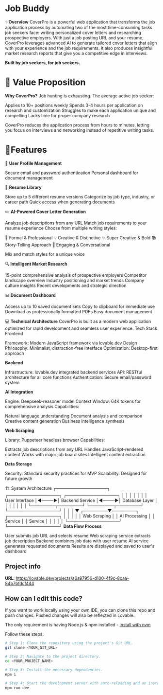 # Job Buddy

✨**Overview**
CoverPro is a powerful web application that transforms the job application process by automating two of the most time-consuming tasks job seekers face: writing personalized cover letters and researching prospective employers.
With just a job posting URL and your resume, CoverPro leverages advanced AI to generate tailored cover letters that align with your experience and the job requirements. It also produces insightful market research reports that give you a competitive edge in interviews.

**Built by job seekers, for job seekers.**

# 🎯 **Value Proposition**

**Why CoverPro?**
Job hunting is exhausting. The average active job seeker:

Applies to 10+ positions weekly
Spends 3-4 hours per application on research and customization
Struggles to make each application unique and compelling
Lacks time for proper company research

CoverPro reduces the application process from hours to minutes, letting you focus on interviews and networking instead of repetitive writing tasks.

# 🚀**Features**
🔐 **User Profile Management**

Secure email and password authentication
Personal dashboard for document management

📄 **Resume Library**

Store up to 5 different resume versions
Categorize by job type, industry, or career path
Quick access when generating documents

✏️ **AI-Powered Cover Letter Generation**

Analyze job descriptions from any URL
Match job requirements to your resume experience
Choose from multiple writing styles:

💼 Formal & Professional
💡 Creative & Distinctive
✨ Super Creative & Bold
📚 Story-Telling Approach
🤝 Engaging & Conversational


Mix and match styles for a unique voice

🔍 **Intelligent Market Research**

15-point comprehensive analysis of prospective employers
Competitor landscape overview
Industry positioning and market trends
Company culture insights
Recent developments and strategic direction

📊 **Document Dashboard**

Access up to 10 saved document sets
Copy to clipboard for immediate use
Download as professionally formatted PDFs
Easy document management

💻 **Technical Architecture**
CoverPro is built as a modern web application optimized for rapid development and seamless user experience.
Tech Stack
Frontend

Framework: Modern JavaScript framework via lovable.dev
Design Philosophy: Minimalist, distraction-free interface
Optimization: Desktop-first approach

**Backend**

Infrastructure: lovable.dev integrated backend services
API: RESTful architecture for all core functions
Authentication: Secure email/password system

**AI Integration**

Engine: Deepseek-reasoner model
Context Window: 64K tokens for comprehensive analysis
Capabilities:

Natural language understanding
Document analysis and comparison
Creative content generation
Business intelligence synthesis


**Web Scraping**

Library: Puppeteer headless browser
Capabilities:

Extracts job descriptions from any URL
Handles JavaScript-rendered content
Works with major job board sites
Intelligent content extraction


**Data Storage**

Security: Standard security practices for MVP
Scalability: Designed for future growth

🏗️ System Architecture
┌─────────────────┐      ┌─────────────────┐      ┌─────────────────┐
│                 │      │                 │      │                 │
│  User Interface │◄────►│ Backend Service │◄────►│  Database Layer │
│                 │      │                 │      │                 │
└────────┬────────┘      └────────┬────────┘      └─────────────────┘
         │                        │
         │                        ▼
┌────────▼────────┐      ┌─────────────────┐
│                 │      │                 │
│  Web Scraping   │      │  AI Processing  │
│    Service      │      │    Service      │
│                 │      │                 │
└─────────────────┘      └─────────────────┘
**Data Flow Process**

User submits job URL and selects resume
Web scraping service extracts job description
Backend combines job data with user resume
AI service generates requested documents
Results are displayed and saved to user's dashboard

## Project info

**URL**: https://lovable.dev/projects/a6a97956-d100-4f9c-8caa-84b7bfdcf444

## How can I edit this code?

If you want to work locally using your own IDE, you can clone this repo and push changes. Pushed changes will also be reflected in Lovable.

The only requirement is having Node.js & npm installed - [install with nvm](https://github.com/nvm-sh/nvm#installing-and-updating)

Follow these steps:

```sh
# Step 1: Clone the repository using the project's Git URL.
git clone <YOUR_GIT_URL>

# Step 2: Navigate to the project directory.
cd <YOUR_PROJECT_NAME>

# Step 3: Install the necessary dependencies.
npm i

# Step 4: Start the development server with auto-reloading and an instant preview.
npm run dev
```
